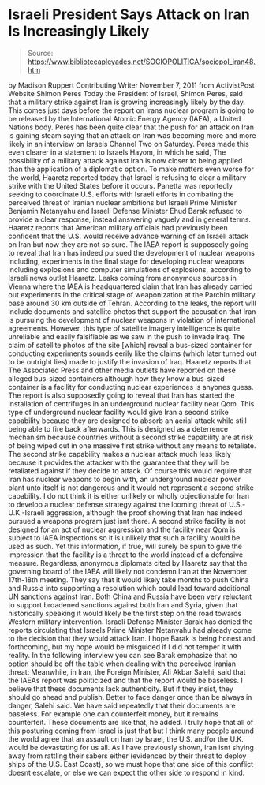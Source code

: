 # Israeli President Says Attack on Iran Is Increasingly Likely

> Source: https://www.bibliotecapleyades.net/SOCIOPOLITICA/sociopol_iran48.htm

by Madison Ruppert
Contributing Writer
November 7, 2011
from
ActivistPost Website
Shimon Peres
Today the President of Israel, Shimon Peres,
said that a military strike against Iran is growing increasingly likely by
the day.
This comes just days before the report on Irans nuclear program is going to
be released by the International Atomic Energy Agency (IAEA), a
United
Nations body.
Peres has been quite clear that the push for an attack on Iran is gaining
steam saying that an attack on Iran was becoming more and more likely in
an interview on Israels Channel Two on Saturday.
Peres made this even clearer in a statement to Israels Hayom, in which
he
said,
The possibility of a military attack
against Iran is now closer to being applied than the application of a
diplomatic option.
To make matters even worse for the world,
Haaretz reported today that Israel is refusing to clear a military strike
with the United States before it occurs.
Panetta was reportedly seeking to coordinate
U.S. efforts with Israeli efforts in combating the perceived threat of
Iranian nuclear ambitions but Israeli Prime Minister Benjamin Netanyahu and
Israeli Defense Minister Ehud Barak refused to provide a clear response,
instead answering vaguely and in general terms.
Haaretz reports that American military officials had previously been
confident that the U.S. would receive advance warning of an Israeli attack
on Iran but now they are not so sure.
The IAEA report is supposedly going to reveal that Iran has indeed pursued
the development of nuclear weapons including,
experiments in the final stage for
developing nuclear weapons including explosions and computer simulations
of explosions, according to Israeli news outlet
Haaretz.
Leaks coming from anonymous sources in Vienna
where the IAEA is headquartered claim that Iran has already carried out
experiments in the critical stage of weaponization at the Parchin military
base around 30 km outside of Tehran.
According to the leaks, the report will include documents and satellite
photos that support the accusation that Iran is pursuing the development of
nuclear weapons in violation of international agreements.
However, this type of satellite imagery intelligence is
quite unreliable and
easily falsifiable as we saw in the push to invade Iraq.
The claim of satellite photos of the site [which] reveal a bus-sized
container for conducting experiments sounds eerily like the claims (which
later turned out to be outright lies) made to justify the invasion of Iraq.
Haaretz reports that The Associated Press and other media outlets have
reported on these alleged bus-sized containers although how they know a
bus-sized container is a facility for conducting nuclear experiences is
anyones guess.
The report is also supposedly going to reveal that Iran has started the
installation of centrifuges in an underground nuclear facility near Qom.
This type of underground nuclear facility would give Iran a
second strike
capability because they are designed to absorb an aerial attack while still
being able to fire back afterwards.
This is designed as a deterrence mechanism because countries without a
second strike capability are at risk of being wiped out in one massive first
strike without any means to retaliate.
The second strike capability makes a nuclear attack much less likely because
it provides the attacker with the guarantee that they will be retaliated
against if they decide to attack.
Of course this would require that Iran has nuclear weapons to begin with, an
underground nuclear power plant unto itself is not dangerous and it would
not represent a second strike capability.
I do not think it is either unlikely or wholly objectionable for Iran to
develop a nuclear defense strategy against the looming threat of U.S.-U.K.-Israeli
aggression, although the proof showing that Iran has indeed pursued a
weapons program just isnt there.
A second strike facility is not designed for an act of nuclear aggression
and the facility near Qom is subject to IAEA inspections so it is unlikely
that such a facility would be used as such.
Yet this information, if true, will surely be spun to give the impression
that the facility is a threat to the world instead of a defensive measure.
Regardless, anonymous diplomats cited by Haaretz say that the governing
board of the IAEA will likely not condemn Iran at the November 17th-18th
meeting.
They say that it would likely take months to push China and Russia into
supporting a resolution which could lead toward additional UN sanctions
against Iran.
Both China and Russia have been very reluctant to support broadened
sanctions against both Iran and
Syria, given that historically speaking it
would likely be the first step on the road towards Western military
intervention.
Israeli Defense Minister Barak has denied the reports circulating that
Israels Prime Minister Netanyahu had already come to the decision that they
would attack Iran.
I hope Barak is being honest and forthcoming, but my hope would be misguided
if I did not temper it with reality.
In the following interview you can see Barak emphasize that no option
should be off the table when dealing with the perceived Iranian threat:
Meanwhile, in Iran, the Foreign Minister, Ali Akbar Salehi, said that the
IAEAs report was politicized and that the report would be baseless.
I believe that these documents lack authenticity. But if they insist, they
should go ahead and publish. Better to face danger once than be always in
danger, Salehi said.
We have said repeatedly that their documents are baseless. For example one
can counterfeit money, but it remains counterfeit. These documents are like
that, he added.
I truly hope that all of this posturing coming from Israel is just that but
I think many people around the world agree that an assault on Iran by
Israel, the U.S. and/or the U.K. would be devastating for us all.
As I have previously shown, Iran isnt shying away from rattling their
sabers either (evidenced by their threat to
deploy ships of the U.S. East
Coast), so we must hope that one side of this conflict doesnt escalate, or
else we can expect the other side to respond in kind.
